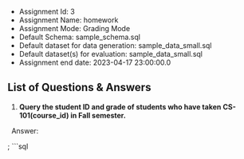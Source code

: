 - Assignment Id: 3
- Assignment Name: homework
- Assignment Mode: Grading Mode
- Default Schema: sample_schema.sql
- Default dataset for data generation:  sample_data_small.sql    
- Default dataset(s) for evaluation:  sample_data_small.sql    
- Assignment end date: 2023-04-17 23:00:00.0
## List of Questions & Answers
1. **Query the student ID and grade of students who have taken CS-101(course_id) in Fall semester.**

&nbsp; Answer:

; ```sql
```
